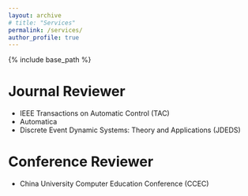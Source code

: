 ```yaml
---
layout: archive
# title: "Services"
permalink: /services/
author_profile: true
---
```


{% include base_path %}

# Journal Reviewer
- IEEE Transactions on Automatic Control (TAC)
- Automatica
- Discrete Event Dynamic Systems: Theory and Applications (JDEDS)

# Conference Reviewer
- China University Computer Education Conference (CCEC)